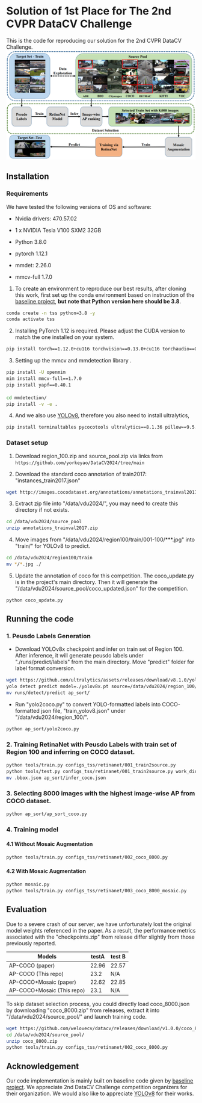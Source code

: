 # Solution of 1st Place for The 2nd CVPR DataCV Challenge 

This is the code for reproducing our solution for the 2nd CVPR DataCV Challenge.
![My Image](assets/framework.png)
## Installation

### Requirements

We have tested the following versions of OS and software:
- Nvidia drivers: 470.57.02
- 1 x NVIDIA Tesla V100 SXM2 32GB

- Python 3.8.0
- pytorch 1.12.1
- mmdet: 2.26.0
- mmcv-full 1.7.0

1. To create an environment to reproduce our best results, after cloning this work, first set up the conda environment based on instruction of the [baseline project](https://github.com/yorkeyao/DataCV2024), **but note that Python version here should be 3.8**. 

```bash
conda create -n tss python=3.8 -y
conda activate tss
```

2. Installing PyTorch 1.12 is required. Please adjust the CUDA version to match the one installed on your system.
```bash
pip install torch==1.12.0+cu116 torchvision==0.13.0+cu116 torchaudio==0.12.0 --extra-index-url https://download.pytorch.org/whl/cu116
```

3. Setting up the mmcv and mmdetection library .
```bash
pip install -U openmim
mim install mmcv-full==1.7.0
pip install yapf==0.40.1

cd mmdetection/
pip install -v -e . 
```

4. And we also use [YOLOv8](https://github.com/ultralytics/ultralytics), therefore you also need to install ultralytics,
```bash
pip install terminaltables pycocotools ultralytics==8.1.36 pillow==9.5.0
```

### Dataset setup

1. Download region_100.zip and source_pool.zip via links from  `https://github.com/yorkeyao/DataCV2024/tree/main`

2. Download the standard coco annotation of train2017: "instances_train2017.json"
```bash
wget http://images.cocodataset.org/annotations/annotations_trainval2017.zip -O /data/vdu2024/source_pool/annotations_trainval2017.zip 
```

3. Extract zip file into "/data/vdu2024/", you may need to create this directory if not exists.
```bash
cd /data/vdu2024/source_pool
unzip annotations_trainval2017.zip
```

4. Move images from "/data/vdu2024/region100/train/001-100/***.jpg" into "train/" for YOLOv8 to predict.
```bash
cd /data/vdu2024/region100/train
mv */*.jpg ./
```

5. Update the annotation of coco for this competition. The coco_update.py is in the project's main directory. Then it will generate the "/data/vdu2024/source_pool/coco_updated.json" for the competition.

```bash
python coco_update.py
```

## Running the code

### 1. Peusdo Labels Generation
- Download YOLOv8x checkpoint and infer on train set of Region 100. After inference, it will generate peusdo labels under "./runs/predict/labels" from the main directory. Move "predict" folder for label format conversion.
```bash
wget https://github.com/ultralytics/assets/releases/download/v8.1.0/yolov8x.pt
yolo detect predict model=./yolov8x.pt source=/data/vdu2024/region_100/train conf=0.1 imgsz=1280 save_txt=True classes=[2,5,7] save=False
mv runs/detect/predict ap_sort/
```

- Run "yolo2coco.py" to convert YOLO-formatted labels into COCO-formatted json file, "train_yolov8.json" under "/data/vdu2024/region_100/".
```bash
python ap_sort/yolo2coco.py
```

### 2. Training RetinaNet with Peusdo Labels with train set of Region 100 and inferring on COCO dataset.
```bash
python tools/train.py configs_tss/retinanet/001_train2source.py
python tools/test.py configs_tss/retinanet/001_train2source.py work_dirs/001_train2source/latest.pth --format-only --options "jsonfile_prefix=./"
mv .bbox.json ap_sort/infer_coco.json
```

### 3. Selecting 8000 images with the highest image-wise AP from COCO dataset.
```bash
python ap_sort/ap_sort_coco.py 
```

### 4. Training model
#### 4.1 Without Mosaic Augmentation
```bash
python tools/train.py configs_tss/retinanet/002_coco_8000.py
```
#### 4.2 With Mosaic Augmentation
```bash
python mosaic.py
python tools/train.py configs_tss/retinanet/003_coco_8000_mosaic.py
```


## Evaluation
Due to a severe crash of our server, we have unfortunately lost the original model weights referenced in the paper. As a result, the performance metrics associated with the "checkpoints.zip" from release differ slightly from those previously reported.

| Models   |  testA   |  test B  |
|----------|----------|----------|
| AP-COCO (paper)  |22.96    |   22.57     |
| AP-COCO (This repo)    | 23.2     | N/A     |
| AP-COCO+Mosaic (paper)  |22.62     |   22.85     |
| AP-COCO+Mosaic (This repo)    | 23.1     | N/A     |

To skip dataset selection process, you could directly load coco_8000.json by downloading "coco_8000.zip" from releases, extract it into "/data/vdu2024/source_pool/" and launch training code.
```bash
wget https://github.com/welovecv/datacv/releases/download/v1.0.0/coco_8000.zip -O /data/vdu2024/source_pool/coco_8000.zip
cd /data/vdu2024/source_pool/
unzip coco_8000.zip
python tools/train.py configs_tss/retinanet/002_coco_8000.py
```

## Acknowledgement
Our code implementation is mainly built on baseline code given by [baseline project](https://github.com/yorkeyao/DataCV2024). We appreciate 2nd DataCV Challenge competition organizers for their organization. We would also like to appreciate [YOLOv8](https://github.com/ultralytics/ultralytics) for their works.
